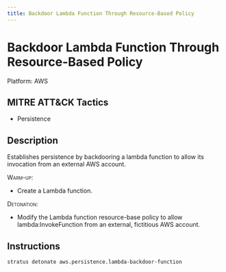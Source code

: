```yaml
---
title: Backdoor Lambda Function Through Resource-Based Policy
---
```


# Backdoor Lambda Function Through Resource-Based Policy




Platform: AWS

## MITRE ATT&CK Tactics


- Persistence

## Description


Establishes persistence by backdooring a lambda function to allow its invocation from an external AWS account.

<span style="font-variant: small-caps;">Warm-up</span>: 

- Create a Lambda function.

<span style="font-variant: small-caps;">Detonation</span>: 

- Modify the Lambda function resource-base policy to allow lambda:InvokeFunction from an external, fictitious AWS account.


## Instructions

```bash title="Detonate with Stratus Red Team"
stratus detonate aws.persistence.lambda-backdoor-function
```